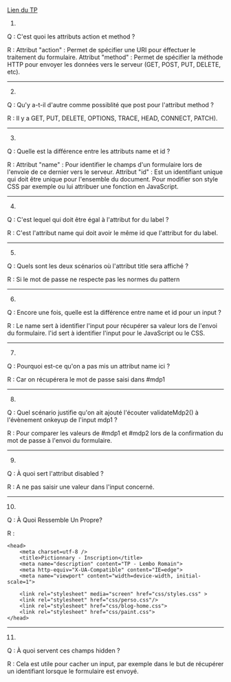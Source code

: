 <a href="http://miageprojet2.unice.fr/User:Max/LPSIL_IDSE_-_Web_Multim%c3%a9dia_%2f%2f_Web_S%c3%a9mantique/Partie_1%3a_Application_Pictionnary">Lien du TP<a/>

1)
Q :
C'est quoi les attributs action et method ?

R :
Attribut "action" : Permet de spécifier une URI pour éffectuer le traitement du formulaire.
Attribut "method" : Permet de spécifier la méthode HTTP pour envoyer les données vers le serveur (GET, POST, PUT, DELETE, etc).

<hr>

2)
Q :
Qu'y a-t-il d'autre comme possiblité que post pour l'attribut method ?

R :
Il y a GET, PUT, DELETE, OPTIONS, TRACE, HEAD, CONNECT, PATCH).

<hr>

3)
Q :
Quelle est la différence entre les attributs name et id ?

R :
Attribut "name" : Pour identifier le champs d'un formulaire lors de l'envoie de ce dernier vers le serveur.
Attribut "id" : Est un identifiant unique qui doit être unique pour l'ensemble du document. Pour modifier son style CSS par exemple ou lui attribuer une fonction en JavaScript.

<hr>

4)
Q :
C'est lequel qui doit être égal à l'attribut for du label ?

R :
C'est l'attribut name qui doit avoir le même id que l'attribut for du label.

<hr>

5)
Q :
Quels sont les deux scénarios où l'attribut title sera affiché ?

R :
Si le mot de passe ne respecte pas les normes du pattern

<hr>

6)
Q :
Encore une fois, quelle est la différence entre name et id pour un input ?

R :
Le name sert à identifier l'input pour récupérer sa valeur lors de l'envoi du formulaire.
l'id sert à identifier l'input pour le JavaScript ou le CSS.

<hr>

7)
Q :
Pourquoi est-ce qu'on a pas mis un attribut name ici ?

R :
Car on récupérera le mot de passe saisi dans #mdp1

<hr>

8)
Q :
Quel scénario justifie qu'on ait ajouté l'écouter validateMdp2() à l'évènement onkeyup de l'input mdp1 ?

R :
Pour comparer les valeurs de #mdp1 et #mdp2 lors de la confirmation du mot de passe à l'envoi du formulaire.

<hr>

9)
Q :
À quoi sert l'attribut disabled ?

R :
A ne pas saisir une valeur dans l'input concerné.

<hr>

10)
Q :
À Quoi Ressemble Un <Head> Propre?


R :
```
<head>
	<meta charset=utf-8 />
	<title>Pictionnary - Inscription</title>
	<meta name="description" content="TP - Lembo Romain">
	<meta http-equiv="X-UA-Compatible" content="IE=edge">
	<meta name="viewport" content="width=device-width, initial-scale=1">

	<link rel="stylesheet" media="screen" href="css/styles.css" >
	<link rel="stylesheet" href="css/perso.css"/>
	<link rel="stylesheet" href="css/blog-home.css">
	<link rel="stylesheet" href="css/paint.css">
</head>
```
<hr>

11)
Q :
À quoi servent ces champs hidden ?

R :
Cela est utile pour cacher un input, par exemple dans le but de récupérer un identifiant lorsque le formulaire est envoyé.


